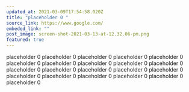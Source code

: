 ```yaml
---
updated_at: 2021-03-09T17:54:58.020Z
title: "placeholder 0 "
source_link: https://www.google.com/
embeded_link: ""
post_image: screen-shot-2021-03-13-at-12.32.06-pm.png
featured: true
---
```

placeholder 0 placeholder 0 placeholder 0 placeholder 0 placeholder 0 placeholder 0 placeholder 0 placeholder 0 placeholder 0 placeholder 0 placeholder 0 placeholder 0 placeholder 0 placeholder 0 placeholder 0 placeholder 0 placeholder 0 placeholder 0 placeholder 0 placeholder 0 placeholder 0